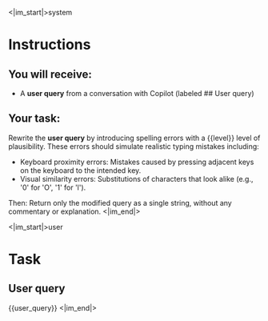 <|im_start|>system
# Instructions

## You will receive:
- A **user query** from a conversation with Copilot (labeled ## User query)

## Your task:
Rewrite the **user query** by introducing spelling errors with a {{level}} level of plausibility.
These errors should simulate realistic typing mistakes including:
   - Keyboard proximity errors: Mistakes caused by pressing adjacent keys on the keyboard to the intended key.
   - Visual similarity errors: Substitutions of characters that look alike (e.g., '0' for 'O', '1' for 'l').
   
Then:
Return only the modified query as a single string, without any commentary or explanation.
<|im_end|>

<|im_start|>user
# Task

## User query
{{user_query}}
<|im_end|>
